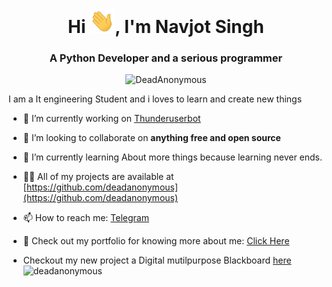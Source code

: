 
<h1 align="center">Hi <img src="https://raw.githubusercontent.com/ABSphreak/ABSphreak/master/gifs/Hi.gif" width="40px" />, I'm Navjot Singh</h1>
<h3 align="center">A Python Developer and a serious programmer</h3>

<p align="center">
<img src="https://telegra.ph/file/7baef19d43a7fca0f3467.jpg" alt="DeadAnonymous">

I am a It engineering Student and i loves to learn and create new things
- 🔭 I’m currently working on [Thunderuserbot](https://github.com/Thundergang/thunderuserbot)

- 👯 I’m looking to collaborate on **anything free and open source**

- 🌱 I’m currently learning About more things because learning never ends.

- 👨‍💻 All of my projects are available at [https://github.com/deadanonymous](https://github.com/deadanonymous)

- 📫 How to reach me: <a href="https://t.me/deadanonymous" class="icon brands fa-telegram"><span class="label">Telegram</span></a>

- 🤍 Check out my portfolio for knowing more about me: [Click Here](https://deadanonymous.github.io/)

- Checkout my new project a Digital mutilpurpose Blackboard [here](https://deadanonymous.github.io/Digitalblackboard/)
 <img src="https://github-readme-stats-five-lyart.vercel.app/api?username=deadanonymous&show_icons=true" alt="deadanonymous" /> </p>

